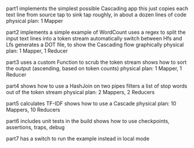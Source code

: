 part1
	implements the simplest possible Cascading app
	this just copies each text line from source tap to sink tap
	roughly, in about a dozen lines of code
	physical plan: 1 Mapper

part2
	implements a simple example of WordCount
	uses a regex to split the input text lines into a token stream
	automatically switch between Hfs and Lfs
	generates a DOT file, to show the Cascading flow graphically
	physical plan: 1 Mapper, 1 Reducer

part3
	uses a custom Function to scrub the token stream
	shows how to sort the output (ascending, based on token counts)
	physical plan: 1 Mapper, 1 Reducer

part4
	shows how to use a HashJoin on two pipes
	filters a list of stop words out of the token stream
	physical plan: 2 Mappers, 2 Reducers

part5
	calculates TF-IDF
	shows how to use a Cascade
	physical plan: 10 Mappers, 10 Reducers

part6
	includes unit tests in the build
	shows how to use checkpoints, assertions, traps, debug

part7
	has a switch to run the example instead in local mode
